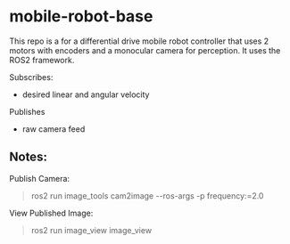 # mobile-robot-base

This repo is a for a differential drive mobile robot controller that uses 2 motors with encoders and a monocular camera for perception. It uses the ROS2 framework.

Subscribes:
- desired linear and angular velocity

Publishes
- raw camera feed

## Notes:

Publish Camera:
> ros2 run image_tools cam2image --ros-args -p frequency:=2.0

View Published Image:
> ros2 run image_view image_view

